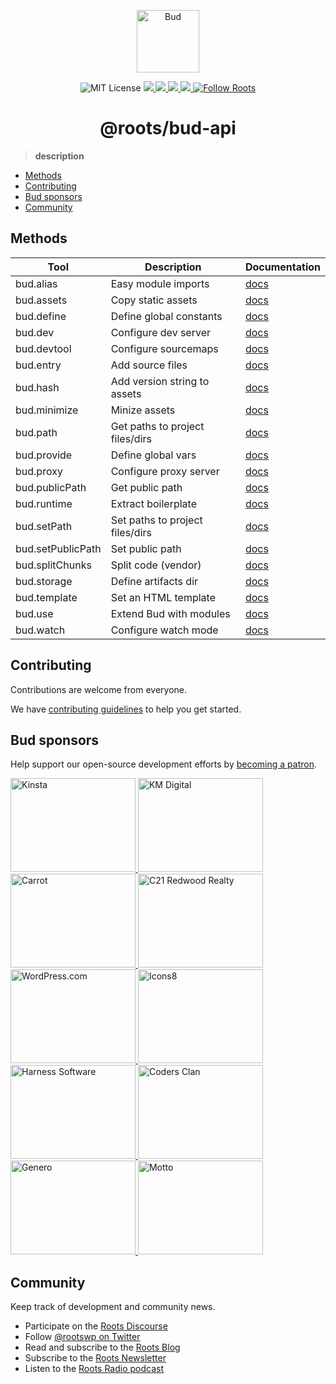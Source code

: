 <p align="center">
  <img alt="Bud" src="https://cdn.roots.io/app/uploads/logo-bud.svg" height="100">
</p>

<p align="center">
  <img alt="MIT License" src="https://img.shields.io/github/license/roots/bud?color=%23525ddc&style=flat-square">
  <a href="https://www.npmjs.com/package/@roots/bud-api">
    <img src="https://img.shields.io/npm/v/@roots/bud-api.svg?color=%23525ddc&style=flat-square" />
  </a>
  <a href="https://codeclimate.com/github/roots/bud-support/maintainability">
    <img src="https://img.shields.io/codeclimate/maintainability/roots/bud-support?color=%23525ddc&style=flat-square" />
  </a>
  <a href="https://github.com/roots/bud/actions/workflows/build">
    <img src="https://github.com/roots/bud/actions/workflows/build.yml/badge.svg" />
  </a>
  <a href="Typescript" src="https://github.com/roots/bud/tree/stable/typings">
    <img src="https://img.shields.io/badge/typings-%40roots%2Fbud--typings-%23525ddc" />
  </a>
  <a href="https://twitter.com/rootswp">
    <img alt="Follow Roots" src="https://img.shields.io/twitter/follow/rootswp.svg?color=%23525ddc&style=flat-square" />
  </a>
</p>

<h1 align="center">
  <strong>@roots/bud-api</strong>
</h1>

> **description**

- [Methods](#methods)
- [Contributing](#contributing)
- [Bud sponsors](#bud-sponsors)
- [Community](#community)

## Methods

| Tool              | Description                     | Documentation                                                                 |
| ----------------- | ------------------------------- | ----------------------------------------------------------------------------- |
| bud.alias         | Easy module imports             | [docs](https://github.com/roots/bud/tree/stable/docs/config/alias.md)         |
| bud.assets        | Copy static assets              | [docs](https://github.com/roots/bud/tree/stable/docs/config/assets.md)        |
| bud.define        | Define global constants         | [docs](https://github.com/roots/bud/tree/stable/docs/config/define.md)        |
| bud.dev           | Configure dev server            | [docs](https://github.com/roots/bud/tree/stable/docs/config/dev.md)           |
| bud.devtool       | Configure sourcemaps            | [docs](https://github.com/roots/bud/tree/stable/docs/config/devtool.md)       |
| bud.entry         | Add source files                | [docs](https://github.com/roots/bud/tree/stable/docs/config/entry.md)         |
| bud.hash          | Add version string to assets    | [docs](https://github.com/roots/bud/tree/stable/docs/config/hash.md)          |
| bud.minimize      | Minize assets                   | [docs](https://github.com/roots/bud/tree/stable/docs/config/minimize.md)      |
| bud.path          | Get paths to project files/dirs | [docs](https://github.com/roots/bud/tree/stable/docs/config/path.md)          |
| bud.provide       | Define global vars              | [docs](https://github.com/roots/bud/tree/stable/docs/config/provide.md)       |
| bud.proxy         | Configure proxy server          | [docs](https://github.com/roots/bud/tree/stable/docs/config/proxy.md)         |
| bud.publicPath    | Get public path                 | [docs](https://github.com/roots/bud/tree/stable/docs/config/publicPath.md)    |
| bud.runtime       | Extract boilerplate             | [docs](https://github.com/roots/bud/tree/stable/docs/config/runtime.md)       |
| bud.setPath       | Set paths to project files/dirs | [docs](https://github.com/roots/bud/tree/stable/docs/config/setPath.md)       |
| bud.setPublicPath | Set public path                 | [docs](https://github.com/roots/bud/tree/stable/docs/config/setPublicPath.md) |
| bud.splitChunks   | Split code (vendor)             | [docs](https://github.com/roots/bud/tree/stable/docs/config/vendor.md)        |
| bud.storage       | Define artifacts dir            | [docs](https://github.com/roots/bud/tree/stable/docs/config/storage.md)       |
| bud.template      | Set an HTML template            | [docs](https://github.com/roots/bud/tree/stable/docs/config/template.md)      |
| bud.use           | Extend Bud with modules         | [docs](https://github.com/roots/bud/tree/stable/docs/config/use.md)           |
| bud.watch         | Configure watch mode            | [docs](https://github.com/roots/bud/tree/stable/docs/config/watch.md)         |

## Contributing

Contributions are welcome from everyone.

We have [contributing guidelines](https://github.com/roots/guidelines/blob/master/CONTRIBUTING.md) to help you get started.

## Bud sponsors

Help support our open-source development efforts by [becoming a patron](https://www.patreon.com/rootsdev).

<a href="https://kinsta.com/?kaid=OFDHAJIXUDIV">
  <img src="https://cdn.roots.io/app/uploads/kinsta.svg" alt="Kinsta" width="200" height="150">
</a>
<a href="https://k-m.com/">
  <img src="https://cdn.roots.io/app/uploads/km-digital.svg" alt="KM Digital" width="200" height="150">
</a>
<a href="https://carrot.com/">
  <img src="https://cdn.roots.io/app/uploads/carrot.svg" alt="Carrot" width="200" height="150">
</a>
<a href="https://www.c21redwood.com/">
  <img src="https://cdn.roots.io/app/uploads/c21redwood.svg" alt="C21 Redwood Realty" width="200" height="150">
</a>
<a href="https://wordpress.com/">
  <img src="https://cdn.roots.io/app/uploads/wordpress.svg" alt="WordPress.com" width="200" height="150">
</a>
<a href="https://icons8.com/">
  <img src="https://cdn.roots.io/app/uploads/icons8.svg" alt="Icons8" width="200" height="150">
</a>
<a href="https://www.harnessup.com/">
  <img src="https://cdn.roots.io/app/uploads/harness-software.svg" alt="Harness Software" width="200" height="150">
</a>
<a href="https://www.codersclan.com/">
  <img src="https://cdn.roots.io/app/uploads/coders-clan.svg" alt="Coders Clan" width="200" height="150">
</a>
<a href="https://generodigital.com/">
  <img src="https://cdn.roots.io/app/uploads/genero.svg" alt="Genero" width="200" height="150">
</a>
<a href="https://motto.ca/roots">
  <img src="https://cdn.roots.io/app/uploads/motto.svg" alt="Motto" width="200" height="150">
</a>

## Community

Keep track of development and community news.

- Participate on the [Roots Discourse](https://discourse.roots.io/)
- Follow [@rootswp on Twitter](https://twitter.com/rootswp)
- Read and subscribe to the [Roots Blog](https://roots.io/blog/)
- Subscribe to the [Roots Newsletter](https://roots.io/subscribe/)
- Listen to the [Roots Radio podcast](https://roots.io/podcast/)
